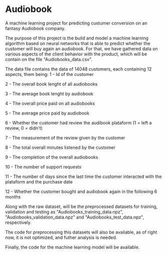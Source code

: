 # Audiobook
A machine learning project for predicting custumer conversion on an fantasy Audiobook company.

The purpose of this project is the build and model a machine learning algorithm based on neural networks that is able to predict whether the customer will buy again an audiobook.
For that, we have gathered data on various aspects of the client behavior with the product, which will be contain on the file "Audiobooks_data.csv".

The data file contains the data of 14048 customers, each containing 12 aspects, them being:
  1 - Id of the customer
  
  2 - The overall book lenght of all audiobooks
  
  3 - The average book lenght by audiobook
  
  4 - The overall price paid on all audiobooks
  
  5 - The average price paid by audiobook
  
  6 - Whether the customer had review the audibook plataform (1 = left a review, 0 = didn't)
  
  7 - The measurement of the review given by the customer
  
  8 - The total overall minutes listened by the customer 
  
  9 - The completion of the overall audiobooks
  
  10 - The number of support requests
  
  11 - The number of days since the last time the customer interacted with the plataform and the purchase date
  
  12 - Whether the customer bought and audiobook again in the following 6 months
  
 Along with the raw dataset, will be the preprocessed datasets for training, validation and testing as "Audiobooks_training_data.npz", "Audiobooks_validation_data.npz" and "Audiobooks_test_data.npz", respectively.
 
 The code for preprocessing this datasets will also be available, as of right now, it is not optimized, and futher analysis is needed.
 
 Finally, the code for the machine learning model will be available.
